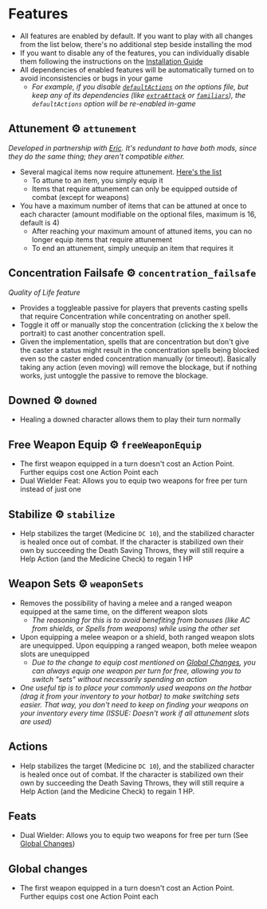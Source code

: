 # Features

* All features are enabled by default. If you want to play with all changes from the list below, there's no additional step beside installing the mod
* If you want to disable any of the features, you can individually disable them following the instructions on the [Installation Guide](https://github.com/kvnbias/ZerdBG3/blob/main/Installing.md#optional-configurations)
* All dependencies of enabled features will be automatically turned on to avoid inconsistencies or bugs in your game
  - _For example, if you disable [`defaultActions`](https://github.com/kvnbias/ZerdBG3/blob/main/Features.md#default-actions-%EF%B8%8F-defaultactions) on the options file, but keep any of its dependencies (like [`extraAttack`](https://github.com/kvnbias/ZerdBG3/blob/main/Features.md#extra-attack-%EF%B8%8F-extraattack) or [`familiars`](https://github.com/kvnbias/ZerdBG3/blob/main/Features.md#familiars-%EF%B8%8F-familiars)), the `defaultActions` option will be re-enabled in-game_

## Attunement ⚙️ `attunement`
_Developed in partnership with [Eric](https://www.nexusmods.com/baldursgate3/mods/2155). It's redundant to have both mods, since they do the same thing; they aren't compatible either._
* Several magical items now require attunement. [Here's the list](https://docs.google.com/spreadsheets/d/1yCJ9ITC180dqykK713iHMEsrvVOHkgOmLF882-yr_hQ/edit#gid=0&fvid=1734738953)
  - To attune to an item, you simply equip it
  - Items that require attunement can only be equipped outside of combat (except for weapons)
* You have a maximum number of items that can be attuned at once to each character (amount modifiable on the optional files, maximum is 16, default is 4)
  - After reaching your maximum amount of attuned items, you can no longer equip items that require attunement
  - To end an attunement, simply unequip an item that requires it

## Concentration Failsafe ⚙️ `concentration_failsafe`
_Quality of Life feature_
* Provides a toggleable passive for players that prevents casting spells that require Concentration while concentrating on another spell.
* Toggle it off or manually stop the concentration (clicking the `X` below the portrait) to cast another concentration spell.
* Given the implementation, spells that are concentration but don't give the caster a status might result in the concentration spells being blocked even so the caster ended concentration manually (or timeout). Basically taking any action (even moving) will remove the blockage, but if nothing works, just untoggle the passive to remove the blockage.

## Downed ⚙️ `downed`
* Healing a downed character allows them to play their turn normally

## Free Weapon Equip ⚙️ `freeWeaponEquip`
* The first weapon equipped in a turn doesn't cost an Action Point. Further equips cost one Action Point each
* Dual Wielder Feat: Allows you to equip two weapons for free per turn instead of just one

## Stabilize ⚙️ `stabilize`
* Help stabilizes the target (Medicine `DC 10`), and the stabilized character is healed once out of combat. If the character is stabilized own their own by succeeding the Death Saving Throws, they will still require a Help Action (and the Medicine Check) to regain 1 HP

## Weapon Sets ⚙️ `weaponSets`
* Removes the possibility of having a melee and a ranged weapon equipped at the same time, on the different weapon slots
  - _The reasoning for this is to avoid benefiting from bonuses (like AC from shields, or Spells from weapons) while using the other set_
* Upon equipping a melee weapon or a shield, both ranged weapon slots are unequipped. Upon equipping a ranged weapon, both melee weapon slots are unequipped
  - _Due to the change to equip cost mentioned on [Global Changes](https://github.com/kvnbias/ZerdBG3/blob/main/Features.md#global-changes), you can always equip one weapon per turn for free, allowing you to switch "sets" without necessarily spending an action_
* _One useful tip is to place your commonly used weapons on the hotbar (drag it from your inventory to your hotbar) to make switching sets easier. That way, you don't need to keep on finding your weapons on your inventory every time (ISSUE: Doesn't work if all attunement slots are used)_

## Actions
* Help stabilizes the target (Medicine `DC 10`), and the stabilized character is healed once out of combat. If the character is stabilized own their own by succeeding the Death Saving Throws, they will still require a Help Action (and the Medicine Check) to regain 1 HP.

## Feats
* Dual Wielder: Allows you to equip two weapons for free per turn (See [Global Changes](https://github.com/kvnbias/ZerdBG3/blob/main/Features.md#global-changes))

## Global changes
* The first weapon equipped in a turn doesn't cost an Action Point. Further equips cost one Action Point each
